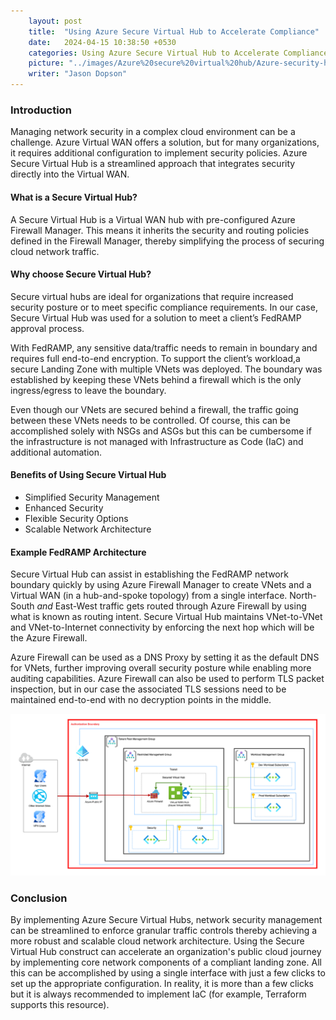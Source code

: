 ```yaml
---
    layout: post
    title:  "Using Azure Secure Virtual Hub to Accelerate Compliance"
    date:   2024-04-15 10:38:50 +0530
    categories: Using Azure Secure Virtual Hub to Accelerate Compliance
    picture: "../images/Azure%20secure%20virtual%20hub/Azure-security-hub.png"
    writer: "Jason Dopson"
---
```


### Introduction

Managing network security in a complex cloud environment can be a challenge. Azure Virtual WAN offers a solution, but for many organizations, it requires additional configuration to implement security policies. Azure Secure Virtual Hub is a streamlined approach that integrates security directly into the Virtual WAN.

#### What is a Secure Virtual Hub?

A Secure Virtual Hub is a Virtual WAN hub with pre-configured Azure Firewall Manager. This means it inherits the security and routing policies defined in the Firewall Manager, thereby simplifying the process of securing cloud network traffic.

#### Why choose Secure Virtual Hub?

Secure virtual hubs are ideal for organizations that require increased security posture or to meet specific compliance requirements. In our case, Secure Virtual Hub was used for a solution to meet a client’s FedRAMP approval process.

With FedRAMP, any sensitive data/traffic needs to remain in boundary and requires full end-to-end encryption. To support the client’s workload,a secure Landing Zone with multiple VNets was deployed. The boundary was established by keeping these VNets behind a firewall which is the only ingress/egress to leave the boundary.

Even though our VNets are secured behind a firewall, the traffic going between these VNets needs to be controlled. Of course, this can be accomplished solely with NSGs and ASGs but this can be cumbersome if the infrastructure is not managed with Infrastructure as Code (IaC) and additional automation.

#### Benefits of Using Secure Virtual Hub

- Simplified Security Management
- Enhanced Security
- Flexible Security Options
- Scalable Network Architecture

#### Example FedRAMP Architecture

Secure Virtual Hub can assist in establishing the FedRAMP network boundary quickly by using Azure Firewall Manager to create VNets and a Virtual WAN (in a hub-and-spoke topology) from a single interface. North-South _and_ East-West traffic gets routed through Azure Firewall by using what is known as routing intent. Secure Virtual Hub maintains VNet-to-VNet and VNet-to-Internet connectivity by enforcing the next hop which will be the Azure Firewall.

Azure Firewall can be used as a DNS Proxy by setting it as the default DNS for VNets, further improving overall security posture while enabling more auditing capabilities. Azure Firewall can also be used to perform TLS packet inspection, but in our case the associated TLS sessions need to be maintained end-to-end with no decryption points in the middle.

<!-- img src will be given here -->

![Azure secure vurtual hub](../images/Azure%20secure%20virtual%20hub/Azure-security-hub.png)

### Conclusion

By implementing Azure Secure Virtual Hubs, network security management can be streamlined to enforce granular traffic controls thereby achieving a more robust and scalable cloud network architecture. Using the Secure Virtual Hub construct can accelerate an organization's public cloud journey by implementing core network components of a compliant landing zone. All this can be accomplished by using a single interface with just a few clicks to set up the appropriate configuration. In reality, it is more than a few clicks but it is always recommended to implement IaC (for example, Terraform supports this resource).
